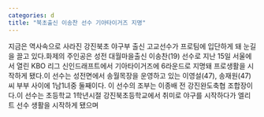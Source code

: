 ```yaml
---
categories: d
title: "북초출신 이송찬 선수 기아타이거즈 지명"
---
```

지금은 역사속으로 사라진 강진북초 야구부 출신 고교선수가 프로팀에 입단하게 돼 눈길을 끌고 있다.화제의 주인공은 성전 대월마을출신 이송찬(19) 선수로 지난 15일 서울에서 열린 KBO 리그 신인드래프트에서 기아타이거즈에 6라운드로 지명돼 프로생활을 시작하게 됐다.이 선수는 성전면에서 송월목장을 운영하고 있는 이영설(47), 송재원(47)씨 부부 사이에 1남1녀중 둘째이다. 이 선수의 조부는 이종배 전 강진완도축협 조합장이다.이 선수는 초등학교 1학년시절 강진북초등학교에서 취미로 야구를 시작하다가 엘리트 선수 생활을 시작하게 됐으며